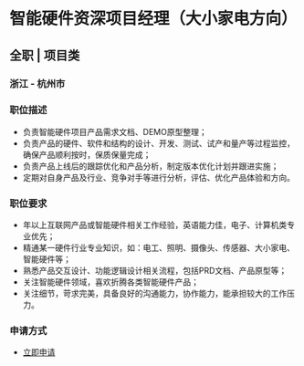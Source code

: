 
# 智能硬件资深项目经理（大小家电方向）
## 全职  |  项目类
### 浙江 - 杭州市

### 职位描述
- 负责智能硬件项目产品需求文档、DEMO原型整理；
- 负责产品的硬件、软件和结构的设计、开发、测试、试产和量产等过程监控，确保产品顺利按时，保质保量完成；
- 负责产品上线后的跟踪优化和产品分析，制定版本优化计划并跟进实施；
- 定期对自身产品及行业、竞争对手等进行分析，评估、优化产品体验和方向。
### 职位要求
- 年以上互联网产品或智能硬件相关工作经验，英语能力佳，电子、计算机类专业优先；
- 精通某一硬件行业专业知识，如：电工、照明、摄像头、传感器、大小家电、智能硬件等；
- 熟悉产品交互设计、功能逻辑设计相关流程，包括PRD文档、产品原型等；
- 关注智能硬件领域，喜欢折腾各类智能硬件产品；
- 关注细节，苛求完美，具备良好的沟通能力，协作能力，能承担较大的工作压力。
### 申请方式
- <a href="mailto:hr@tuya.com?subject=求职简历-智能硬件资深项目经理（大小家电方向）-来自GitHub">立即申请</a>